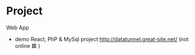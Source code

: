 # Project
Web App
- demo React, PhP & MySql project
http://datatunnel.great-site.net/
(not online 🟥 )
